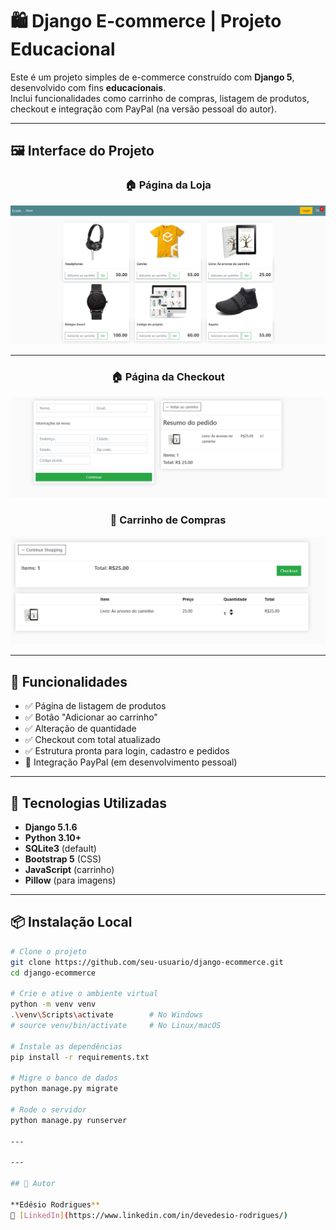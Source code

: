 # 🛍️ Django E-commerce | Projeto Educacional

Este é um projeto simples de e-commerce construído com **Django 5**, desenvolvido com fins **educacionais**.  
Inclui funcionalidades como carrinho de compras, listagem de produtos, checkout e integração com PayPal (na versão pessoal do autor).

---

## 🖼️ Interface do Projeto

<div align="center">

### 🏠 Página da Loja

![Home](./docs/home.png)

---

### 🏠 Página da Checkout

![Home](./docs/checkout.png)

### 🛒 Carrinho de Compras

![Carrinho](./docs/carrinho.png)

</div>

---

## 🚀 Funcionalidades

- ✅ Página de listagem de produtos
- ✅ Botão "Adicionar ao carrinho"
- ✅ Alteração de quantidade
- ✅ Checkout com total atualizado
- ✅ Estrutura pronta para login, cadastro e pedidos
- 🧪 Integração PayPal (em desenvolvimento pessoal)

---

## 🧰 Tecnologias Utilizadas

- **Django 5.1.6**
- **Python 3.10+**
- **SQLite3** (default)
- **Bootstrap 5** (CSS)
- **JavaScript** (carrinho)
- **Pillow** (para imagens)

---

## 📦 Instalação Local

```bash
# Clone o projeto
git clone https://github.com/seu-usuario/django-ecommerce.git
cd django-ecommerce

# Crie e ative o ambiente virtual
python -m venv venv
.\venv\Scripts\activate        # No Windows
# source venv/bin/activate     # No Linux/macOS

# Instale as dependências
pip install -r requirements.txt

# Migre o banco de dados
python manage.py migrate

# Rode o servidor
python manage.py runserver

---

---

## 👤 Autor

**Edésio Rodrigues**  
🔗 [LinkedIn](https://www.linkedin.com/in/devedesio-rodrigues/)
